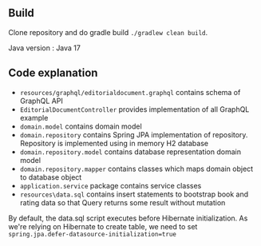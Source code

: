 
## Build
Clone repository and do gradle build `./gradlew clean build`.

Java version : Java 17

## Code explanation

- `resources/graphql/editorialdocument.graphql` contains schema of GraphQL API
- `EditorialDocumentController` provides implementation of all GraphQL example
- `domain.model` contains domain model
- `domain.repository` contains Spring JPA implementation of repository. Repository is implemented using in memory H2 database
- `domain.repository.model` contains database representation domain model
- `domain.repository.mapper` contains classes which maps domain object to database object
- `application.service` package contains service classes
- `resources\data.sql` contains insert statements to bootstrap book and rating data so that Query returns some result without mutation 


By default, the data.sql script executes before Hibernate initialization. 
As we're relying on Hibernate to create table, we need to set `spring.jpa.defer-datasource-initialization=true`

